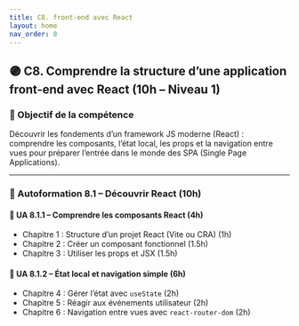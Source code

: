 ```yaml
---
title: C8. front-end avec React
layout: home
nav_order: 8
---
```

## 🟣 C8. Comprendre la structure d’une application front-end avec React (10h – Niveau 1)

### 🎯 Objectif de la compétence

Découvrir les fondements d’un framework JS moderne (React) : comprendre les composants, l’état local, les props et la navigation entre vues pour préparer l’entrée dans le monde des SPA (Single Page Applications).

---

### 🔹 Autoformation 8.1 – Découvrir React (10h)

#### 📘 UA 8.1.1 – Comprendre les composants React (4h)

* Chapitre 1 : Structure d’un projet React (Vite ou CRA) (1h)
* Chapitre 2 : Créer un composant fonctionnel (1.5h)
* Chapitre 3 : Utiliser les props et JSX (1.5h)

#### 📘 UA 8.1.2 – État local et navigation simple (6h)

* Chapitre 4 : Gérer l’état avec `useState` (2h)
* Chapitre 5 : Réagir aux événements utilisateur (2h)
* Chapitre 6 : Navigation entre vues avec `react-router-dom` (2h)
